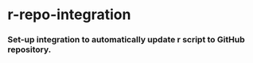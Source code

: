 # r-repo-integration
### Set-up integration to automatically update r script to GitHub repository. 

